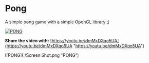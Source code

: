 # Pong
A simple pong game with a simple OpenGL library ;)

[![PONG](http://img.youtube.com/vi/dmMxDXqo5UA/0.jpg)](https://youtu.be/dmMxDXqo5UA)

**Share the video with:** [https://youtu.be/dmMxDXqo5UA](https://youtu.be/dmMxDXqo5UA "https://youtu.be/dmMxDXqo5UA")

![PONG](./Screen Shot.png "PONG")



